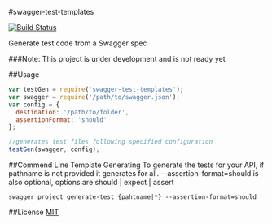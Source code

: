 #swagger-test-templates

[![Build Status](https://travis-ci.org/apigee-127/apigee-node-project-template.svg?branch=master)](https://travis-ci.org/apigee-127/apigee-node-project-template)

Generate test code from a Swagger spec

###Note: This project is under development and is not ready yet

##Usage

```javascript
var testGen = require('swagger-test-templates');
var swagger = require('/path/to/swagger.json');
var config = {
  destination: '/path/to/folder',
  assertionFormat: 'should'
};

//generates test files following specified configuration
testGen(swagger, config);
```

##Commend Line Template Generating
To generate the tests for your API, if pathname is not provided it generates for all.
--assertion-format=should is also optional, options are should | expect | assert
```shell
swagger project generate-test {pahtname|*} --assertion-format=should
```

##License
[MIT](/LICENSE)
